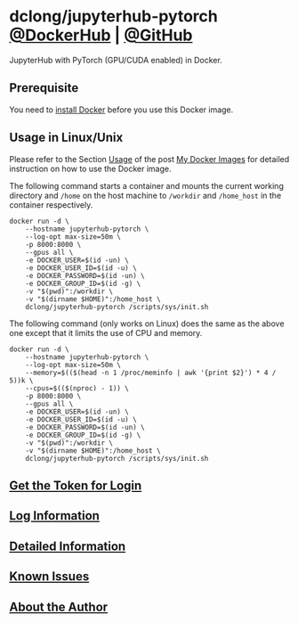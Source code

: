# dclong/jupyterhub-pytorch [@DockerHub](https://hub.docker.com/r/dclong/jupyterhub-pytorch/) | [@GitHub](https://github.com/dclong/docker-jupyterhub-pytorch)

JupyterHub with PyTorch (GPU/CUDA enabled) in Docker.

## Prerequisite
You need to [install Docker](http://www.legendu.net/en/blog/docker-installation/) before you use this Docker image.

## Usage in Linux/Unix

Please refer to the Section
[Usage](http://www.legendu.net/en/blog/my-docker-images/#usage)
of the post [My Docker Images](http://www.legendu.net/en/blog/my-docker-images/) 
for detailed instruction on how to use the Docker image.

The following command starts a container 
and mounts the current working directory and `/home` on the host machine 
to `/workdir` and `/home_host` in the container respectively.
```
docker run -d \
    --hostname jupyterhub-pytorch \
    --log-opt max-size=50m \
    -p 8000:8000 \
    --gpus all \
    -e DOCKER_USER=$(id -un) \
    -e DOCKER_USER_ID=$(id -u) \
    -e DOCKER_PASSWORD=$(id -un) \
    -e DOCKER_GROUP_ID=$(id -g) \
    -v "$(pwd)":/workdir \
    -v "$(dirname $HOME)":/home_host \
    dclong/jupyterhub-pytorch /scripts/sys/init.sh
```
The following command (only works on Linux) does the same as the above one 
except that it limits the use of CPU and memory.
```
docker run -d \
    --hostname jupyterhub-pytorch \
    --log-opt max-size=50m \
    --memory=$(($(head -n 1 /proc/meminfo | awk '{print $2}') * 4 / 5))k \
    --cpus=$(($(nproc) - 1)) \
    -p 8000:8000 \
    --gpus all \
    -e DOCKER_USER=$(id -un) \
    -e DOCKER_USER_ID=$(id -u) \
    -e DOCKER_PASSWORD=$(id -un) \
    -e DOCKER_GROUP_ID=$(id -g) \
    -v "$(pwd)":/workdir \
    -v "$(dirname $HOME)":/home_host \
    dclong/jupyterhub-pytorch /scripts/sys/init.sh
```
## [Get the Token for Login](http://www.legendu.net/en/blog/my-docker-images/#get-information-of-running-jupyterlab-servers) 

## [Log Information](http://www.legendu.net/en/blog/my-docker-images/#docker-container-logs)

## [Detailed Information](http://www.legendu.net/en/blog/my-docker-images/#list-of-images-and-detailed-information) 

## [Known Issues](http://www.legendu.net/en/blog/my-docker-images/#known-issues)

## [About the Author](http://www.legendu.net/pages/about)
